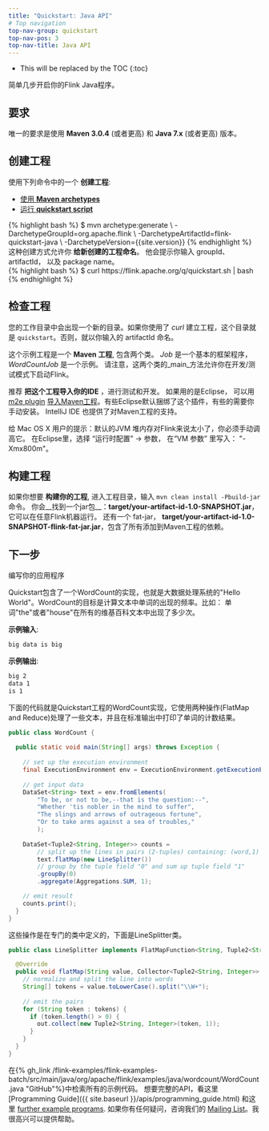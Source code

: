 ```yaml
---
title: "Quickstart: Java API"
# Top navigation
top-nav-group: quickstart
top-nav-pos: 3
top-nav-title: Java API
---
```

<!--
Licensed to the Apache Software Foundation (ASF) under one
or more contributor license agreements.  See the NOTICE file
distributed with this work for additional information
regarding copyright ownership.  The ASF licenses this file
to you under the Apache License, Version 2.0 (the
"License"); you may not use this file except in compliance
with the License.  You may obtain a copy of the License at

  http://www.apache.org/licenses/LICENSE-2.0

Unless required by applicable law or agreed to in writing,
software distributed under the License is distributed on an
"AS IS" BASIS, WITHOUT WARRANTIES OR CONDITIONS OF ANY
KIND, either express or implied.  See the License for the
specific language governing permissions and limitations
under the License.
-->

* This will be replaced by the TOC
{:toc}

简单几步开启你的Flink Java程序。


## 要求

唯一的要求是使用 __Maven 3.0.4__ (或者更高) 和 __Java 7.x__ (或者更高) 版本。

## 创建工程

使用下列命令中的一个 __创建工程__:

<ul class="nav nav-tabs" style="border-bottom: none;">
    <li class="active"><a href="#maven-archetype" data-toggle="tab">使用 <strong>Maven archetypes</strong></a></li>
    <li><a href="#quickstart-script" data-toggle="tab">运行 <strong>quickstart script</strong></a></li>
</ul>
<div class="tab-content">
    <div class="tab-pane active" id="maven-archetype">
    {% highlight bash %}
    $ mvn archetype:generate                               \
      -DarchetypeGroupId=org.apache.flink              \
      -DarchetypeArtifactId=flink-quickstart-java      \
      -DarchetypeVersion={{site.version}}
    {% endhighlight %}
        这种创建方式允许你 <strong>给新创建的工程命名</strong>。 他会提示你输入 groupId、 artifactId， 以及 package name。
    </div>
    <div class="tab-pane" id="quickstart-script">
    {% highlight bash %}
    $ curl https://flink.apache.org/q/quickstart.sh | bash
    {% endhighlight %}
    </div>
</div>

## 检查工程

您的工作目录中会出现一个新的目录。如果你使用了 _curl_ 建立工程，这个目录就是 `quickstart`。否则，就以你输入的 artifactId 命名。

这个示例工程是一个 __Maven 工程__, 包含两个类。 _Job_ 是一个基本的框架程序， _WordCountJob_ 是一个示例。 请注意，这两个类的_main_方法允许你在开发/测试模式下启动Flink。

推荐 __把这个工程导入你的IDE__ ，进行测试和开发。 如果用的是Eclipse， 可以用 [m2e plugin](http://www.eclipse.org/m2e/)  [导入Maven工程](http://books.sonatype.com/m2eclipse-book/reference/creating-sect-importing-projects.html#fig-creating-import)。有些Eclipse默认捆绑了这个插件，有些的需要你手动安装。 IntelliJ IDE 也提供了对Maven工程的支持。


给 Mac OS X 用户的提示：默认的JVM 堆内存对Flink来说太小了，你必须手动调高它。 在Eclipse里，选择 “运行时配置” -> 参数， 在“VM 参数” 里写入： "-Xmx800m"。

## 构建工程

如果你想要 __构建你的工程__, 进入工程目录，输入 `mvn clean install -Pbuild-jar` 命令。 你会__找到一个jar包__：__target/your-artifact-id-1.0-SNAPSHOT.jar__，它可以在任意Flink机器运行。 还有一个 fat-jar，  __target/your-artifact-id-1.0-SNAPSHOT-flink-fat-jar.jar__，包含了所有添加到Maven工程的依赖。

## 下一步

编写你的应用程序

Quickstart包含了一个WordCount的实现，也就是大数据处理系统的"Hello World"。WordCount的目标是计算文本中单词的出现的频率。比如： 单词"the"或者"house"在所有的维基百科文本中出现了多少次。

__示例输入__:

~~~bash
big data is big
~~~

__示例输出__:

~~~bash
big 2
data 1
is 1
~~~

下面的代码就是Quickstart工程的WordCount实现，它使用两种操作(FlatMap and Reduce)处理了一些文本，并且在标准输出中打印了单词的计数结果。

~~~java
public class WordCount {
  
  public static void main(String[] args) throws Exception {
    
    // set up the execution environment
    final ExecutionEnvironment env = ExecutionEnvironment.getExecutionEnvironment();
    
    // get input data
    DataSet<String> text = env.fromElements(
        "To be, or not to be,--that is the question:--",
        "Whether 'tis nobler in the mind to suffer",
        "The slings and arrows of outrageous fortune",
        "Or to take arms against a sea of troubles,"
        );
    
    DataSet<Tuple2<String, Integer>> counts = 
        // split up the lines in pairs (2-tuples) containing: (word,1)
        text.flatMap(new LineSplitter())
        // group by the tuple field "0" and sum up tuple field "1"
        .groupBy(0)
        .aggregate(Aggregations.SUM, 1);

    // emit result
    counts.print();
  }
}
~~~

这些操作是在专门的类中定义的，下面是LineSplitter类。

~~~java
public class LineSplitter implements FlatMapFunction<String, Tuple2<String, Integer>> {

  @Override
  public void flatMap(String value, Collector<Tuple2<String, Integer>> out) {
    // normalize and split the line into words
    String[] tokens = value.toLowerCase().split("\\W+");
    
    // emit the pairs
    for (String token : tokens) {
      if (token.length() > 0) {
        out.collect(new Tuple2<String, Integer>(token, 1));
      }
    }
  }
}
~~~

在{% gh_link /flink-examples/flink-examples-batch/src/main/java/org/apache/flink/examples/java/wordcount/WordCount.java "GitHub"%}中检索所有的示例代码。 
想要完整的API，看这里[Programming Guide]({{ site.baseurl }}/apis/programming_guide.html) 和这里 [further example programs](examples.html). 如果你有任何疑问，咨询我们的 [Mailing List](http://mail-archives.apache.org/mod_mbox/flink-dev/)。我很高兴可以提供帮助。

